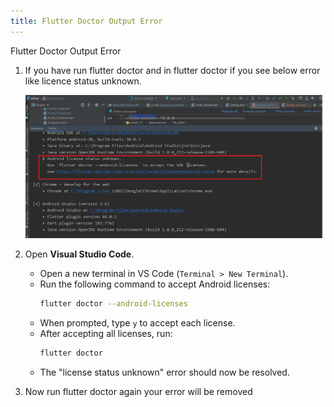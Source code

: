 ```yaml
---
title: Flutter Doctor Output Error
---
```


Flutter Doctor Output Error

1. If you have run flutter doctor and in flutter doctor if you see below error like licence status unknown.

   ![eShop](/img/flutter/upgrade1.png)

2. Open **Visual Studio Code**.
   - Open a new terminal in VS Code (`Terminal > New Terminal`).
   - Run the following command to accept Android licenses:
     ```sh
     flutter doctor --android-licenses
     ```
   - When prompted, type `y` to accept each license.
   - After accepting all licenses, run:
     ```sh
     flutter doctor
     ```
   - The "license status unknown" error should now be resolved.

3. Now run flutter doctor again your error will be removed 
